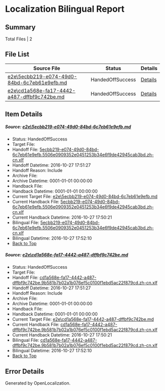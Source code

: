 # <a name='report-top'></a> Localization Bilingual Report

## Summary
 Total Files | 2

## File List
 Source File | Status | Details 
 ----------- | ------ | ------- 
 [e2e\5ecbb219-e074-49d0-84bd-6c7eb61e9efb.md](https://github.com/OpenLocalizationTestOrg/ol-test0/blob/80851e81d7eebd2d556d7e21051ae9f1e050778b/e2e/5ecbb219-e074-49d0-84bd-6c7eb61e9efb.md) | HandedOffSuccess | [Details](#d4fff7b0938eb85cdcd8c48c93f8c3e7c7259f342)
 [e2e\cd1a568e-fa17-4442-a487-dffbf9c742be.md](https://github.com/OpenLocalizationTestOrg/ol-test0/blob/80851e81d7eebd2d556d7e21051ae9f1e050778b/e2e/cd1a568e-fa17-4442-a487-dffbf9c742be.md) | HandedOffSuccess | [Details](#9eca590eece13177387c1105c109ac2d51a0c6b94)

## Item Details
##### <a name='d4fff7b0938eb85cdcd8c48c93f8c3e7c7259f342'></a> Source: [e2e\5ecbb219-e074-49d0-84bd-6c7eb61e9efb.md](https://github.com/OpenLocalizationTestOrg/ol-test0/blob/80851e81d7eebd2d556d7e21051ae9f1e050778b/e2e/5ecbb219-e074-49d0-84bd-6c7eb61e9efb.md)
* Status: HandedOffSuccess
* Target File: 
* Handoff File: [5ecbb219-e074-49d0-84bd-6c7eb61e9efb.5506e0909352e0451253b34e6f9de42945cab3bd.zh-cn.xlf](https://github.com/OpenLocalizationTestOrg/ol-test0-handoff/blob/0752e594ff87952bce315cd0e1e50a105cd0be8d/ol-handoff/OpenLocalizationTestOrg/ol-test0-zhcn/shujia/ht/5ecbb219-e074-49d0-84bd-6c7eb61e9efb.5506e0909352e0451253b34e6f9de42945cab3bd.zh-cn.xlf)
* Handoff Datetime: 2016-10-27 17:51:27
* Handoff Reason: Include
* Archive File: 
* Archive Datetime: 0001-01-01 00:00:00
* Handback File: 
* Handback Datetime: 0001-01-01 00:00:00
* Current Target File: [e2e\5ecbb219-e074-49d0-84bd-6c7eb61e9efb.md](https://github.com/OpenLocalizationTestOrg/ol-test0-zhcn/blob/51deda7476908fc8f414b4f0a06064ef6938dc63/e2e/5ecbb219-e074-49d0-84bd-6c7eb61e9efb.md)
* Current Handback File: [5ecbb219-e074-49d0-84bd-6c7eb61e9efb.5506e0909352e0451253b34e6f9de42945cab3bd.zh-cn.xlf](https://github.com/OpenLocalizationTestOrg/ol-test0-handback/blob/9e12050d41afb973e2d9d3bf18554712fe7bacb9/ol-handback/OpenLocalizationTestOrg/ol-test0-zhcn/shujia/ht/5ecbb219-e074-49d0-84bd-6c7eb61e9efb.5506e0909352e0451253b34e6f9de42945cab3bd.zh-cn.xlf)
* Current Handback Datetime: 2016-10-27 17:50:21
* Bilingual File: [5ecbb219-e074-49d0-84bd-6c7eb61e9efb.5506e0909352e0451253b34e6f9de42945cab3bd.zh-cn.xlf](https://github.com/OpenLocalizationTestOrg/ol-test0-handback/blob/9e12050d41afb973e2d9d3bf18554712fe7bacb9/ol-handback/OpenLocalizationTestOrg/ol-test0-zhcn/shujia/ht/5ecbb219-e074-49d0-84bd-6c7eb61e9efb.5506e0909352e0451253b34e6f9de42945cab3bd.zh-cn.xlf)
* Bilingual Datetime: 2016-10-27 17:52:10
* [Back to Top](#report-top)

##### <a name='9eca590eece13177387c1105c109ac2d51a0c6b94'></a> Source: [e2e\cd1a568e-fa17-4442-a487-dffbf9c742be.md](https://github.com/OpenLocalizationTestOrg/ol-test0/blob/80851e81d7eebd2d556d7e21051ae9f1e050778b/e2e/cd1a568e-fa17-4442-a487-dffbf9c742be.md)
* Status: HandedOffSuccess
* Target File: 
* Handoff File: [cd1a568e-fa17-4442-a487-dffbf9c742be.9b581b7b02a1b076ef5c0100f1ebd5ac22f879cd.zh-cn.xlf](https://github.com/OpenLocalizationTestOrg/ol-test0-handoff/blob/0752e594ff87952bce315cd0e1e50a105cd0be8d/ol-handoff/OpenLocalizationTestOrg/ol-test0-zhcn/shujia/ht/cd1a568e-fa17-4442-a487-dffbf9c742be.9b581b7b02a1b076ef5c0100f1ebd5ac22f879cd.zh-cn.xlf)
* Handoff Datetime: 2016-10-27 17:51:27
* Handoff Reason: Include
* Archive File: 
* Archive Datetime: 0001-01-01 00:00:00
* Handback File: 
* Handback Datetime: 0001-01-01 00:00:00
* Current Target File: [e2e\cd1a568e-fa17-4442-a487-dffbf9c742be.md](https://github.com/OpenLocalizationTestOrg/ol-test0-zhcn/blob/51deda7476908fc8f414b4f0a06064ef6938dc63/e2e/cd1a568e-fa17-4442-a487-dffbf9c742be.md)
* Current Handback File: [cd1a568e-fa17-4442-a487-dffbf9c742be.9b581b7b02a1b076ef5c0100f1ebd5ac22f879cd.zh-cn.xlf](https://github.com/OpenLocalizationTestOrg/ol-test0-handback/blob/9e12050d41afb973e2d9d3bf18554712fe7bacb9/ol-handback/OpenLocalizationTestOrg/ol-test0-zhcn/shujia/ht/cd1a568e-fa17-4442-a487-dffbf9c742be.9b581b7b02a1b076ef5c0100f1ebd5ac22f879cd.zh-cn.xlf)
* Current Handback Datetime: 2016-10-27 17:50:21
* Bilingual File: [cd1a568e-fa17-4442-a487-dffbf9c742be.9b581b7b02a1b076ef5c0100f1ebd5ac22f879cd.zh-cn.xlf](https://github.com/OpenLocalizationTestOrg/ol-test0-handback/blob/9e12050d41afb973e2d9d3bf18554712fe7bacb9/ol-handback/OpenLocalizationTestOrg/ol-test0-zhcn/shujia/ht/cd1a568e-fa17-4442-a487-dffbf9c742be.9b581b7b02a1b076ef5c0100f1ebd5ac22f879cd.zh-cn.xlf)
* Bilingual Datetime: 2016-10-27 17:52:10
* [Back to Top](#report-top)


## Error Details

Generated by OpenLocalization.

